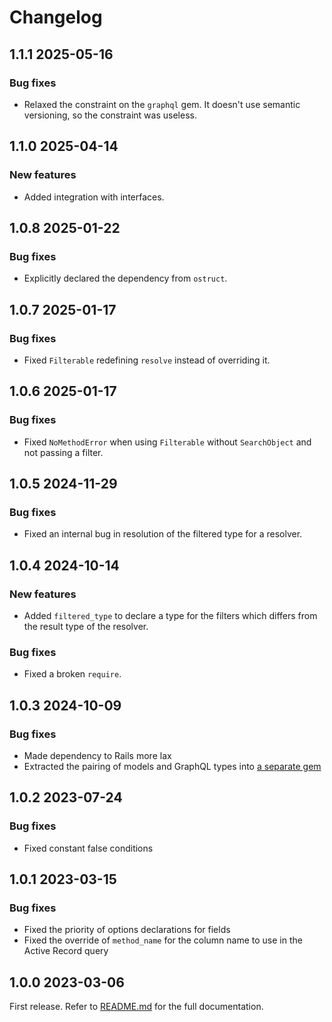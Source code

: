 # Changelog

<!--[//]: # (
## <Release number> <Date YYYY-MM-DD>
### Breaking changes
### Deprecations
### New features
### Bug fixes
)-->

## 1.1.1 2025-05-16

### Bug fixes

- Relaxed the constraint on the `graphql` gem. It doesn't use semantic versioning, so the constraint was useless.

## 1.1.0 2025-04-14

### New features

- Added integration with interfaces.

## 1.0.8 2025-01-22

### Bug fixes

- Explicitly declared the dependency from `ostruct`.

## 1.0.7 2025-01-17

### Bug fixes

- Fixed `Filterable` redefining `resolve` instead of overriding it.

## 1.0.6 2025-01-17

### Bug fixes

- Fixed `NoMethodError` when using `Filterable` without `SearchObject` and not passing a filter.

## 1.0.5 2024-11-29

### Bug fixes

- Fixed an internal bug in resolution of the filtered type for a resolver.

## 1.0.4 2024-10-14

### New features

- Added `filtered_type` to declare a type for the filters which differs from the result type of the resolver.

### Bug fixes

- Fixed a broken `require`.

## 1.0.3 2024-10-09

### Bug fixes

- Made dependency to Rails more lax
- Extracted the pairing of models and GraphQL types into [a separate gem](https://github.com/moku-io/graphql-models_connect)

## 1.0.2 2023-07-24

### Bug fixes

- Fixed constant false conditions

## 1.0.1 2023-03-15

### Bug fixes

- Fixed the priority of options declarations for fields
- Fixed the override of `method_name` for the column name to use in the Active Record query

## 1.0.0 2023-03-06

First release. Refer to [README.md](README.md) for the full documentation.

